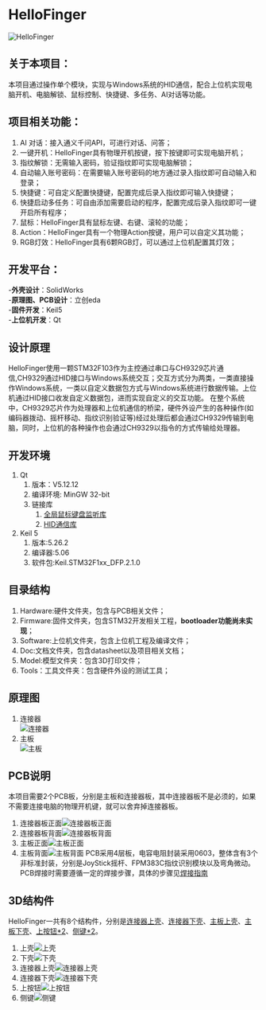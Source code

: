 # HelloFinger
![HelloFinger](https://github.com/Magiclxw/HelloFinger/blob/main/4.Doc/Image/HelloFinger.jpg)
## 关于本项目：
本项目通过操作单个模块，实现与Windows系统的HID通信，配合上位机实现电脑开机、电脑解锁、鼠标控制、快捷键、多任务、AI对话等功能。

## 项目相关功能：  
  1. AI 对话：接入通义千问API，可进行对话、问答；
  2. 一键开机：HelloFinger具有物理开机按键，按下按键即可实现电脑开机；
  3. 指纹解锁：无需输入密码，验证指纹即可实现电脑解锁；
  4. 自动输入账号密码：在需要输入账号密码的地方通过录入指纹即可自动输入和登录；
  5. 快捷键：可自定义配置快捷键，配置完成后录入指纹即可输入快捷键；
  6. 快捷启动多任务：可自由添加需要启动的程序，配置完成后录入指纹即可一键开启所有程序；
  7. 鼠标：HelloFinger具有鼠标左键、右键、滚轮的功能；
  8. Action：HelloFinger具有一个物理Action按键，用户可以自定义其功能；
  9. RGB灯效：HelloFinger具有6颗RGB灯，可以通过上位机配置其灯效；

## 开发平台：
-**外壳设计**：SolidWorks  
-**原理图、PCB设计**：立创eda  
-**固件开发**：Keil5  
-**上位机开发**：Qt  

## 设计原理
HelloFinger使用一颗STM32F103作为主控通过串口与CH9329芯片通信,CH9329通过HID接口与Windows系统交互；交互方式分为两类，一类直接操作Windows系统，一类以自定义数据包方式与Windows系统进行数据传输。上位机通过HID接口收发自定义数据包，进而实现自定义的交互功能。
在整个系统中，CH9329芯片作为处理器和上位机通信的桥梁，硬件外设产生的各种操作(如编码器拨动、摇杆移动、指纹识别验证等)经过处理后都会通过CH9329传输到电脑，同时，上位机的各种操作也会通过CH9329以指令的方式传输给处理器。

## 开发环境
  1. Qt
     1. 版本：V5.12.12
     2. 编译环境: MinGW 32-bit
     3. 链接库
        1. [全局鼠标键盘监听库](https://github.com/mahuifa/QtGlobalEvent)
        2. [HID通信库](https://github.com/libusb/hidapi)
  2. Keil 5
     1. 版本:5.26.2
     2. 编译器:5.06
     3. 软件包:Keil.STM32F1xx_DFP.2.1.0

## 目录结构
  1. Hardware:硬件文件夹，包含与PCB相关文件；
  2. Firmware:固件文件夹，包含STM32开发相关工程，**bootloader功能尚未实现**；
  3. Software:上位机文件夹，包含上位机工程及编译文件；
  4. Doc:文档文件夹，包含datasheet以及项目相关文档；
  5. Model:模型文件夹：包含3D打印文件；
  6. Tools：工具文件夹：包含硬件外设的测试工具；

## 原理图
  1. 连接器  
  ![连接器](https://github.com/Magiclxw/HelloFinger/blob/main/4.Doc/Image/%E8%BF%9E%E6%8E%A5%E5%99%A8%E5%8E%9F%E7%90%86%E5%9B%BE.png)
  2. 主板  
  ![主板](https://github.com/Magiclxw/HelloFinger/blob/main/4.Doc/Image/%E4%B8%BB%E6%9D%BF%E5%8E%9F%E7%90%86%E5%9B%BE.png)

## PCB说明
本项目需要2个PCB板，分别是主板和连接器板，其中连接器板不是必须的，如果不需要连接电脑的物理开机键，就可以舍弃掉连接器板。
  1. 连接器板正面![连接器板正面](https://github.com/Magiclxw/HelloFinger/blob/main/4.Doc/Image/%E8%BF%9E%E6%8E%A5%E5%99%A8%E6%9D%BF%E6%AD%A3%E9%9D%A2.jpg)
  2. 连接器板背面![连接器板背面](https://github.com/Magiclxw/HelloFinger/blob/main/4.Doc/Image/%E8%BF%9E%E6%8E%A5%E5%99%A8%E6%9D%BF%E8%83%8C%E9%9D%A2.jpg)
  3. 主板正面![主板正面](https://github.com/Magiclxw/HelloFinger/blob/main/4.Doc/Image/%E4%B8%BB%E6%9D%BF%E6%AD%A3%E9%9D%A2.jpg)
  4. 主板背面![主板背面](https://github.com/Magiclxw/HelloFinger/blob/main/4.Doc/Image/%E4%B8%BB%E6%9D%BF%E8%83%8C%E9%9D%A2.jpg)
PCB采用4层板，电容电阻封装采用0603，整体含有3个非标准封装，分别是JoyStick摇杆、FPM383C指纹识别模块以及弯角微动。
PCB焊接时需要遵循一定的焊接步骤，具体的步骤见[焊接指南](https://github.com/Magiclxw/HelloFinger/blob/main/4.Doc/HelloFinger%E7%84%8A%E6%8E%A5%E6%8C%87%E5%8D%97V1.0.pdf)

## 3D结构件
HelloFinger一共有8个结构件，分别是[连接器上壳](https://github.com/Magiclxw/HelloFinger/blob/main/5.Model/%E8%BF%9E%E6%8E%A5%E5%99%A8%E4%B8%8A%E5%A3%B3..STL)、[连接器下壳](https://github.com/Magiclxw/HelloFinger/blob/main/5.Model/%E8%BF%9E%E6%8E%A5%E5%99%A8%E4%B8%8B%E5%A3%B3.STL)、[主板上壳](https://github.com/Magiclxw/HelloFinger/blob/main/5.Model/%E4%B8%8A%E5%A3%B3.STL)、[主板下壳](https://github.com/Magiclxw/HelloFinger/blob/main/5.Model/%E4%B8%8B%E5%A3%B3.STL)、[上按钮*2](https://github.com/Magiclxw/HelloFinger/blob/main/5.Model/%E4%B8%8A%E6%8C%89%E9%92%AE.STL)、[侧键*2](https://github.com/Magiclxw/HelloFinger/blob/main/5.Model/%E4%BE%A7%E9%94%AE.STL)。
  1. 上壳![上壳](https://github.com/Magiclxw/HelloFinger/blob/main/4.Doc/Image/%E4%B8%8A%E5%A3%B3.JPG)
  2. 下壳![下壳](https://github.com/Magiclxw/HelloFinger/blob/main/4.Doc/Image/%E4%B8%8B%E5%A3%B3.JPG)
  3. 连接器上壳![连接器上壳](https://github.com/Magiclxw/HelloFinger/blob/main/4.Doc/Image/%E8%BF%9E%E6%8E%A5%E5%99%A8%E4%B8%8A%E5%A3%B3.JPG)
  4. 连接器下壳![连接器下壳](https://github.com/Magiclxw/HelloFinger/blob/main/4.Doc/Image/%E8%BF%9E%E6%8E%A5%E5%99%A8%E4%B8%8B%E5%A3%B3.JPG)
  5. 上按钮![上按钮](https://github.com/Magiclxw/HelloFinger/blob/main/4.Doc/Image/%E4%B8%8A%E6%8C%89%E9%92%AE.JPG)
  6. 侧键![侧键](https://github.com/Magiclxw/HelloFinger/blob/main/4.Doc/Image/%E4%BE%A7%E9%94%AE.JPG)



##
